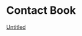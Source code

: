 # Contact Book

[Untitled](Contact%20Book%2027dd3798725d8117aab8d1ca12ebb9b0/Untitled%2027dd3798725d8141b5f8ef01e158977e.csv)